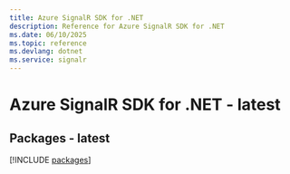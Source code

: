 ```yaml
---
title: Azure SignalR SDK for .NET
description: Reference for Azure SignalR SDK for .NET
ms.date: 06/10/2025
ms.topic: reference
ms.devlang: dotnet
ms.service: signalr
---
```

# Azure SignalR SDK for .NET - latest
## Packages - latest
[!INCLUDE [packages](signalr-index.md)]